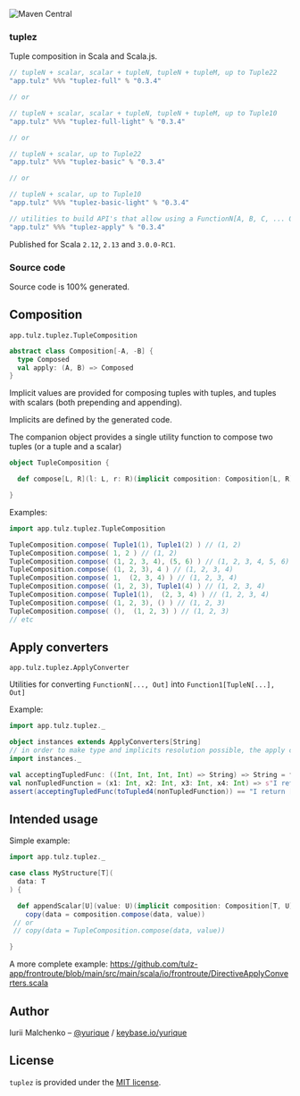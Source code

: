 ![Maven Central](https://img.shields.io/maven-central/v/app.tulz/tuplez-full_sjs1_2.13.svg)

### tuplez

Tuple composition in Scala and Scala.js.

```scala
// tupleN + scalar, scalar + tupleN, tupleN + tupleM, up to Tuple22
"app.tulz" %%% "tuplez-full" % "0.3.4"

// or

// tupleN + scalar, scalar + tupleN, tupleN + tupleM, up to Tuple10
"app.tulz" %%% "tuplez-full-light" % "0.3.4"

// or

// tupleN + scalar, up to Tuple22
"app.tulz" %%% "tuplez-basic" % "0.3.4"

// or

// tupleN + scalar, up to Tuple10 
"app.tulz" %%% "tuplez-basic-light" % "0.3.4" 
```

```scala
// utilities to build API's that allow using a FunctionN[A, B, C, ... Out] instead of Function1[TupleN[A, B, C, ...], Out] 
"app.tulz" %%% "tuplez-apply" % "0.3.4"
```

Published for Scala `2.12`, `2.13` and `3.0.0-RC1`.

### Source code

Source code is 100% generated. 

## Composition

`app.tulz.tuplez.TupleComposition`

```scala
abstract class Composition[-A, -B] {
  type Composed
  val apply: (A, B) => Composed
}
```

Implicit values are provided for composing tuples with tuples, and tuples with scalars (both prepending and appending). 

Implicits are defined by the generated code.

The companion object provides a single utility function to compose two tuples (or a tuple and a scalar)

```scala
object TupleComposition {

  def compose[L, R](l: L, r: R)(implicit composition: Composition[L, R]): composition.Composed = composition.compose(l, r)

}

```

Examples:

```scala
import app.tulz.tuplez.TupleComposition

TupleComposition.compose( Tuple1(1), Tuple1(2) ) // (1, 2)
TupleComposition.compose( 1, 2 ) // (1, 2)
TupleComposition.compose( (1, 2, 3, 4), (5, 6) ) // (1, 2, 3, 4, 5, 6)
TupleComposition.compose( (1, 2, 3), 4 ) // (1, 2, 3, 4)
TupleComposition.compose( 1,  (2, 3, 4) ) // (1, 2, 3, 4)
TupleComposition.compose( (1, 2, 3), Tuple1(4) ) // (1, 2, 3, 4)
TupleComposition.compose( Tuple1(1),  (2, 3, 4) ) // (1, 2, 3, 4)
TupleComposition.compose( (1, 2, 3), () ) // (1, 2, 3)
TupleComposition.compose( (),  (1, 2, 3) ) // (1, 2, 3)
// etc
```

## Apply converters

`app.tulz.tuplez.ApplyConverter`

Utilities for converting `FunctionN[..., Out]` into `Function1[TupleN[...], Out]`

Example:

```scala
import app.tulz.tuplez._

object instances extends ApplyConverters[String] 
// in order to make type and implicits resolution possible, the apply converters are generated for a fixed output type
import instances._

val acceptingTupledFunc: ((Int, Int, Int, Int) => String) => String = func => func((1, 2, 3, 4))
val nonTupledFunction = (x1: Int, x2: Int, x3: Int, x4: Int) => s"I return [${x1}, ${x2}, ${x3}, ${x4}]"
assert(acceptingTupledFunc(toTupled4(nonTupledFunction)) == "I return [1, 2, 3, 4]")
```

## Intended usage

Simple example:

```scala
import app.tulz.tuplez._

case class MyStructure[T](
  data: T
) {

  def appendScalar[U](value: U)(implicit composition: Composition[T, U]): MyStructure[composition.Composed] = 
    copy(data = composition.compose(data, value)) 
 // or 
 // copy(data = TupleComposition.compose(data, value))

}
```

A more complete example: https://github.com/tulz-app/frontroute/blob/main/src/main/scala/io/frontroute/DirectiveApplyConverters.scala


## Author

Iurii Malchenko – [@yurique](https://twitter.com/yurique) / [keybase.io/yurique](https://keybase.io/yurique)


## License

`tuplez` is provided under the [MIT license](https://github.com/tulz-app/tuplez/blob/main/LICENSE.md).
